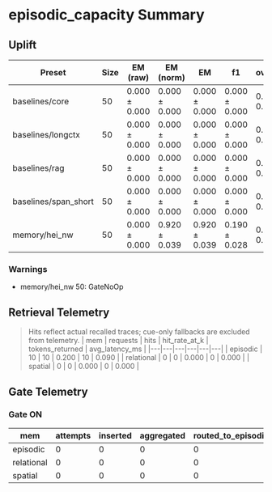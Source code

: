 # episodic_capacity Summary

## Uplift
| Preset | Size | EM (raw) | EM (norm) | EM | f1 | overlong | format_violation | generated_tokens | input_tokens | latency_ms_mean | refusal_rate | rss_mb | store_size | time_ms_per_100 | total_tokens | ⚠️ |
|---|---|---|---|---|---|---|---|---|---|---|---|---|---|---|---|---|
| baselines/core | 50 | 0.000 ± 0.000 | 0.000 ± 0.000 | 0.000 ± 0.000 | 0.000 ± 0.000 | 0.000 ± 0.000 | 0.000 ± 0.000 | 180.000 ± 15.680 | 27950.000 ± 0.000 | 347.784 ± 5.895 | 0.000 ± 0.000 | 2974.441 ± 26.820 | 0.000 ± 0.000 | 61.824 ± 1.014 | 28130.000 ± 15.680 |  |
| baselines/longctx | 50 | 0.000 ± 0.000 | 0.000 ± 0.000 | 0.000 ± 0.000 | 0.000 ± 0.000 | 0.000 ± 0.000 | 0.000 ± 0.000 | 173.500 ± 6.860 | 28100.000 ± 0.000 | 348.500 ± 4.246 | 0.000 ± 0.000 | 2963.740 ± 0.593 | 0.000 ± 0.000 | 61.637 ± 0.735 | 28273.500 ± 6.860 |  |
| baselines/rag | 50 | 0.000 ± 0.000 | 0.000 ± 0.000 | 0.000 ± 0.000 | 0.000 ± 0.000 | 0.000 ± 0.000 | 0.000 ± 0.000 | 181.000 ± 9.800 | 27950.000 ± 0.000 | 351.202 ± 2.843 | 0.000 ± 0.000 | 2963.484 ± 0.145 | 0.000 ± 0.000 | 62.429 ± 0.483 | 28131.000 ± 9.800 |  |
| baselines/span_short | 50 | 0.000 ± 0.000 | 0.000 ± 0.000 | 0.000 ± 0.000 | 0.000 ± 0.000 | 0.000 ± 0.000 | 0.000 ± 0.000 | 181.000 ± 1.960 | 27950.000 ± 0.000 | 349.901 ± 2.131 | 0.000 ± 0.000 | 2962.887 ± 0.138 | 0.000 ± 0.000 | 62.198 ± 0.375 | 28131.000 ± 1.960 |  |
| memory/hei_nw | 50 | 0.000 ± 0.000 | 0.920 ± 0.039 | 0.920 ± 0.039 | 0.190 ± 0.028 | 0.080 ± 0.039 | 0.750 ± 0.059 | 189.500 ± 8.820 | 27950.000 ± 0.000 | 343.696 ± 2.452 | 0.000 ± 0.000 | 1739.434 ± 89.027 | 5.000 ± 0.000 | 61.076 ± 0.417 | 28139.500 ± 8.820 | ⚠️ GateNoOp |

### Warnings
- memory/hei_nw 50: GateNoOp

## Retrieval Telemetry
> Hits reflect actual recalled traces; cue-only fallbacks are excluded from telemetry.
| mem | requests | hits | hit_rate_at_k | tokens_returned | avg_latency_ms |
|---|---|---|---|---|---|
| episodic | 10 | 10 | 0.200 | 10 | 0.090 |
| relational | 0 | 0 | 0.000 | 0 | 0.000 |
| spatial | 0 | 0 | 0.000 | 0 | 0.000 |

## Gate Telemetry
### Gate ON
| mem | attempts | inserted | aggregated | routed_to_episodic | blocked_new_edges |
|---|---|---|---|---|---|
| episodic | 0 | 0 | 0 | 0 | 0 |
| relational | 0 | 0 | 0 | 0 | 0 |
| spatial | 0 | 0 | 0 | 0 | 0 |
